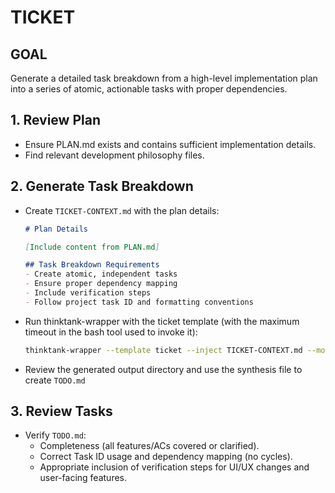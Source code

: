 # TICKET

## GOAL
Generate a detailed task breakdown from a high-level implementation plan into a series of atomic, actionable tasks with proper dependencies.

## 1. Review Plan
- Ensure PLAN.md exists and contains sufficient implementation details.
- Find relevant development philosophy files.

## 2. Generate Task Breakdown
- Create `TICKET-CONTEXT.md` with the plan details:
  ```markdown
  # Plan Details
  
  [Include content from PLAN.md]
  
  ## Task Breakdown Requirements
  - Create atomic, independent tasks
  - Ensure proper dependency mapping
  - Include verification steps
  - Follow project task ID and formatting conventions
  ```
- Run thinktank-wrapper with the ticket template (with the maximum timeout in the bash tool used to invoke it):
    ```bash
    thinktank-wrapper --template ticket --inject TICKET-CONTEXT.md --model-set all --include-philosophy --include-glance PLAN.md
    ```
- Review the generated output directory and use the synthesis file to create `TODO.md`

## 3. Review Tasks
- Verify `TODO.md`:
    - Completeness (all features/ACs covered or clarified).
    - Correct Task ID usage and dependency mapping (no cycles).
    - Appropriate inclusion of verification steps for UI/UX changes and user-facing features.